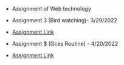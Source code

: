 - Assignment of Web technology

- Assignment 3 (Bird watching)- 3/29/2022
- [Assignment Link](https://santosh0607.github.io/wt-lab-assignment/Assignment/Assignment3(Birdwatching)/)
- Assignment $ (Gces Routine) - 4/20/2022
- [Assignment Link](https://santosh0607.github.io/wt-lab-assignment/Assignment/Assignment4(table)/)